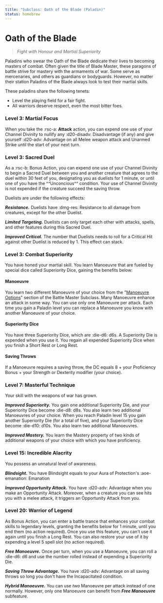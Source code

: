 ```yaml
---
title: "Subclass: Oath of the Blade (Paladin)"
status: homebrew
---
```


<p style="display:none">
Fight with Honour and Martial Superiority
</p>

# Oath of the Blade

> *Fight with Honour and Martial Superiority*

Paladins who swear the Oath of the Blade dedicate their lives to becoming masters of combat. Often given the title of Blade Master, these paragons of battle strive for mastery with the armaments of war. Some serve as mercenaries, and others as guardians or bodyguards. However, no matter their station Paladins of the Blade always look to test their martial skills.

These paladins share the following tenets:

- Level the playing field for a fair fight.
- All warriors deserve respect, even the most bitter foes.

### Level 3: Martial Focus

When you take the :rsc-a: **Attack** action, you can expend one use of your Channel Divinity to nullify any :d20-disadv: Disadvantage (if any) and give yourself :d20-adv: Advantage on all Melee weapon attack and Unarmed Strike until the start of your next turn.

### Level 3: Sacred Duel

As a :rsc-b: Bonus Action, you can expend one use of your Channel Divinity to begin a Sacred Duel between you and another creature that agrees to the duel within 30 feet of you, designating you as duelists for 1 minute, or until one of you have the ^^Unconcious^^ condition. Your use of Channel Divinity is not expended if the creature succeed the saving throw.

Duelists are under the following effects:

***Resistance.*** Duelists have :dmg-res: Resistance to all damage from creatures, except for the other Duelist. 

***Limited Targeting.*** Duelists can only target each other with attacks, spells, and other features during this Sacred Duel.

***Improved Critical.*** The number that Duelists needs to roll for a Critical Hit against other Duelist is reduced by 1. This effect can stack.

### Level 3: Combat Superiority

You have honed your martial skill. You learn Manoeuvre that are fueled by special dice called Superiority Dice, gaining the benefits below:

#### Manoeuvre

You learn two different Manoeuvre of your choice from the "[Manoeuvre Options]" section of the Battle Master Subclass. Many Manoeuvre enhance an attack in some way. You can use only one Manoeuvre per attack. Each time you gain a Paladin level you can replace a Manoeuvre you know with another Manoeuvre of your choice.

[Manoeuvre Options]: ../../option/class-options/fighter-manoeuvre.md

#### Superiority Dice

You have three Superiority Dice, which are :die-d6: d6s. A Superiority Die is expended when you use it. You regain all expended Superiority Dice when you finish a Short Rest or Long Rest.

#### Saving Throws

If a Manoeuvre requires a saving throw, the DC equals 8 + your Proficiency Bonus + your Strength or Dexterity modifier (your choice).

### Level 7: Masterful Technique

Your skill with the weapons of war has grown. 

***Improved Superiority.*** You gain one additional Superiority Die, and your Superiority Dice become :die-d8: d8s. You also learn two additional Manoeuvres of your choice. When you reach Paladin level 15 you gain another Superiority Die (for a total of five), and your Superiority Dice become :die-d10: d10s. You also learn two additional Manoeuvres.

***Improved Mastery.*** You learn the Mastery property of two kinds of additional weapons of your choice with which you have proficiency.

### Level 15: Incredible Alacrity

You possess an unnatural level of awareness.

***Blindsight.*** You have Blindsight equals to your Aura of Protection's :aoe-emanation: Emanation

***Improved Opportunity Attack.*** You have :d20-adv: Advantage when you make an Opportunity Attack. Moreover, when a creature you can see hits you with a melee attack, it triggers an Opportunity Attack from you.

### Level 20: Warrior of Legend

As Bonus Action, you can enter a battle trance that enhances your combat skills to legendary levels, granting the benefits below for 1 minute, until you end them (no action required). Once you use this feature, you can't use it again until you finish a Long Rest. You can also restore your use of it by expending a level 5 spell slot (no action required).

***Free Manoeuvre.*** Once per turn, when you use a Manoeuvre, you can roll a :die-d6: d6 and use the number rolled instead of expending a Superiority Die.

***Saving Throw Advantage.*** You have :d20-adv: Advantage on all saving throws so long you don't have the Incapacitated condition.

***Hybrid Manoeuvre.*** You can use *two* Manoeuvre per attack instead of one normally. However, only one Manoeuvre can benefit from _**Free Manoeuvre**_ subfeature.

